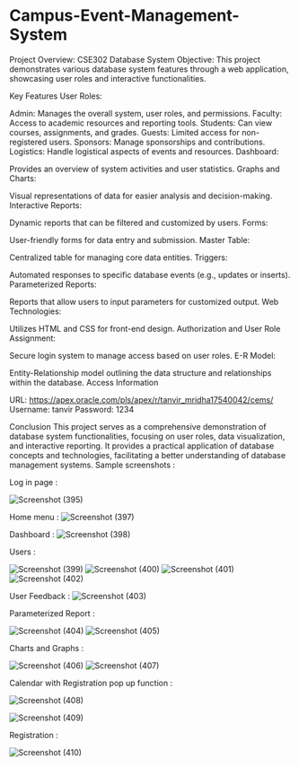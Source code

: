 # Campus-Event-Management-System
Project Overview: CSE302 Database System
Objective:
This project demonstrates various database system features through a web application, showcasing user roles and interactive functionalities.

Key Features
User Roles:

Admin: Manages the overall system, user roles, and permissions.
Faculty: Access to academic resources and reporting tools.
Students: Can view courses, assignments, and grades.
Guests: Limited access for non-registered users.
Sponsors: Manage sponsorships and contributions.
Logistics: Handle logistical aspects of events and resources.
Dashboard:

Provides an overview of system activities and user statistics.
Graphs and Charts:

Visual representations of data for easier analysis and decision-making.
Interactive Reports:

Dynamic reports that can be filtered and customized by users.
Forms:

User-friendly forms for data entry and submission.
Master Table:

Centralized table for managing core data entities.
Triggers:

Automated responses to specific database events (e.g., updates or inserts).
Parameterized Reports:

Reports that allow users to input parameters for customized output.
Web Technologies:

Utilizes HTML and CSS for front-end design.
Authorization and User Role Assignment:

Secure login system to manage access based on user roles.
E-R Model:

Entity-Relationship model outlining the data structure and relationships within the database.
Access Information


URL: https://apex.oracle.com/pls/apex/r/tanvir_mridha17540042/cems/
Username: tanvir
Password: 1234


Conclusion
This project serves as a comprehensive demonstration of database system functionalities, focusing on user roles, data visualization, and interactive reporting. It provides a practical application of database concepts and technologies, facilitating a better understanding of database management systems.
Sample screenshots :

Log in page :

![Screenshot (395)](https://github.com/SifatSwapnil2022/Campus-Event-Management-System/assets/103960510/c9e1847c-1b2e-4bd5-a8c5-4dc626ddcd90)

Home menu :
![Screenshot (397)](https://github.com/SifatSwapnil2022/Campus-Event-Management-System/assets/103960510/b9d4357c-e32d-4caa-8f8b-90e27e8aa34e)

Dashboard :
![Screenshot (398)](https://github.com/SifatSwapnil2022/Campus-Event-Management-System/assets/103960510/5ccf4909-ec6e-44fc-b18f-7fb6fd914c50)

Users :

![Screenshot (399)](https://github.com/SifatSwapnil2022/Campus-Event-Management-System/assets/103960510/60e88bf4-102c-4c6b-809e-938a955445a1)
![Screenshot (400)](https://github.com/SifatSwapnil2022/Campus-Event-Management-System/assets/103960510/55194c36-4daa-4ae5-b65d-d7c0456bd40c)
![Screenshot (401)](https://github.com/SifatSwapnil2022/Campus-Event-Management-System/assets/103960510/7958d034-bf27-4ae1-9ea2-6f5c09fb9ef7)
![Screenshot (402)](https://github.com/SifatSwapnil2022/Campus-Event-Management-System/assets/103960510/281d71c4-f57d-43cb-99c0-120d38141355)

User Feedback :
![Screenshot (403)](https://github.com/SifatSwapnil2022/Campus-Event-Management-System/assets/103960510/f4d3e75e-87f8-46cb-b402-54bf161115af)

Parameterized Report :

![Screenshot (404)](https://github.com/SifatSwapnil2022/Campus-Event-Management-System/assets/103960510/c6bb92cc-b371-4cf1-b837-e158548c1c72)
![Screenshot (405)](https://github.com/SifatSwapnil2022/Campus-Event-Management-System/assets/103960510/550ab494-53e7-4bf0-a169-53b9ea972d19)

Charts and Graphs :

![Screenshot (406)](https://github.com/SifatSwapnil2022/Campus-Event-Management-System/assets/103960510/1eab9ff2-7d47-40aa-a820-3ee59c63436b)
![Screenshot (407)](https://github.com/SifatSwapnil2022/Campus-Event-Management-System/assets/103960510/60556ee5-1acf-4df7-a494-c44de6739c67)

Calendar with Registration pop up function : 

![Screenshot (408)](https://github.com/SifatSwapnil2022/Campus-Event-Management-System/assets/103960510/7aa24cdc-2e40-4b5a-88a8-fbc0996b21b1)

![Screenshot (409)](https://github.com/SifatSwapnil2022/Campus-Event-Management-System/assets/103960510/6fbde899-0e7d-49ea-910b-091adcc03ce3)

Registration :

![Screenshot (410)](https://github.com/SifatSwapnil2022/Campus-Event-Management-System/assets/103960510/71a6781b-914c-411b-92e8-7e5fefad5199)







